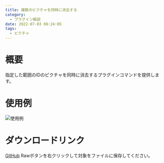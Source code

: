 ```yaml
---
title: 複数のピクチャを同時に消去する
category:
  - プラグイン解説
date: 2022-07-03 08:24:05
tags:
  - ピクチャ
---
```


# 概要

指定した範囲のIDのピクチャを同時に消去するプラグインコマンドを提供します。

# 使用例

![使用例](usage.png "使用例")

# ダウンロードリンク

[GitHub](https://github.com/elleonard/DarkPlasma-MZ-Plugins/blob/release/DarkPlasma_ErasePictures.js)
Rawボタンを右クリックして対象をファイルに保存してください。
